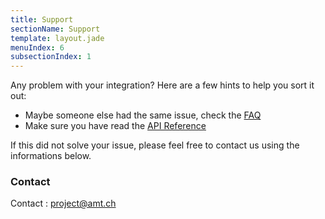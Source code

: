 ```yaml
---
title: Support
sectionName: Support
template: layout.jade
menuIndex: 6
subsectionIndex: 1
---
```


Any problem with your integration? Here are a few hints to help you sort it out:

* Maybe someone else had the same issue, check the [FAQ](/support/faq)
* Make sure you have read the [API Reference](/api)

If this did not solve your issue, please feel free to contact us using the informations below.


### Contact 

Contact : project@amt.ch